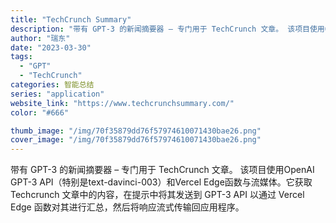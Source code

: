 ```yaml
---
title: "TechCrunch Summary"
description: "带有 GPT-3 的新闻摘要器 – 专门用于 TechCrunch 文章。 该项目使用OpenAI GPT-3 API（"
author: "瑞东"
date: "2023-03-30"
tags:
  - "GPT"
  - "TechCrunch"
categories: 智能总结
series: "application"
website_link: "https://www.techcrunchsummary.com/"
color: "#666"

thumb_image: "/img/70f35879dd76f57974610071430bae26.png"
cover_image: "/img/70f35879dd76f57974610071430bae26.png"
---
```


带有 GPT-3 的新闻摘要器 – 专门用于 TechCrunch 文章。 该项目使用OpenAI GPT-3 API（特别是text-davinci-003）和Vercel Edge函数与流媒体。它获取 Techcrunch 文章中的内容，在提示中将其发送到 GPT-3 API 以通过 Vercel Edge 函数对其进行汇总，然后将响应流式传输回应用程序。 